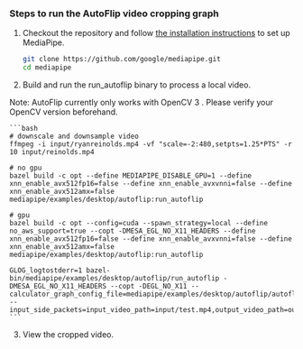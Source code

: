### Steps to run the AutoFlip video cropping graph

1.  Checkout the repository and follow
    [the installation instructions](https://github.com/google/mediapipe/blob/master/mediapipe/docs/install.md)
    to set up MediaPipe.

    ```bash
    git clone https://github.com/google/mediapipe.git
    cd mediapipe
    ```

2.  Build and run the run_autoflip binary to process a local video.

Note: AutoFlip currently only works with OpenCV 3 . Please verify your OpenCV version beforehand.

    ```bash
    # downscale and downsample video
    ffmpeg -i input/ryanreinolds.mp4 -vf "scale=-2:480,setpts=1.25*PTS" -r 10 input/reinolds.mp4 

    # no gpu
    bazel build -c opt --define MEDIAPIPE_DISABLE_GPU=1 --define xnn_enable_avx512fp16=false --define xnn_enable_avxvnni=false --define xnn_enable_avx512amx=false mediapipe/examples/desktop/autoflip:run_autoflip

    # gpu
    bazel build -c opt --config=cuda --spawn_strategy=local --define no_aws_support=true --copt -DMESA_EGL_NO_X11_HEADERS --define xnn_enable_avx512fp16=false --define xnn_enable_avxvnni=false --define xnn_enable_avx512amx=false mediapipe/examples/desktop/autoflip:run_autoflip

    GLOG_logtostderr=1 bazel-bin/mediapipe/examples/desktop/autoflip/run_autoflip -DMESA_EGL_NO_X11_HEADERS --copt -DEGL_NO_X11 --calculator_graph_config_file=mediapipe/examples/desktop/autoflip/autoflip_graph.pbtxt --input_side_packets=input_video_path=input/test.mp4,output_video_path=output/test.mp4,aspect_ratio=3:4
    ```

3.  View the cropped video.

